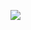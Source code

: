 ![](https://repository-images.githubusercontent.com/444322714/561fe8f8-e198-44cc-bf00-1871ba747d15)
